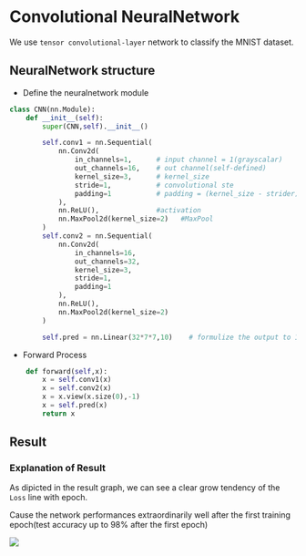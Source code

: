 # Convolutional NeuralNetwork
  We use `tensor convolutional-layer` network to classify the MNIST dataset.

##  NeuralNetwork structure
* Define the neuralnetwork module
```python
class CNN(nn.Module):
    def __init__(self):
        super(CNN,self).__init__()

        self.conv1 = nn.Sequential(
            nn.Conv2d(
                in_channels=1,      # input channel = 1(grayscalar)
                out_channels=16,    # out channel(self-defined)
                kernel_size=3,      # kernel_size
                stride=1,           # convolutional ste
                padding=1           # padding = (kernel_size - strider) / 2
            ),
            nn.ReLU(),              #activation
            nn.MaxPool2d(kernel_size=2)   #MaxPool
        )
        self.conv2 = nn.Sequential(
            nn.Conv2d(
                in_channels=16,
                out_channels=32,
                kernel_size=3,
                stride=1,
                padding=1
            ),
            nn.ReLU(),
            nn.MaxPool2d(kernel_size=2)
        )

        self.pred = nn.Linear(32*7*7,10)    # formulize the output to 10 classes
```

* Forward Process
```python
    def forward(self,x):
        x = self.conv1(x)
        x = self.conv2(x)
        x = x.view(x.size(0),-1)
        x = self.pred(x)
        return x
```

##  Result
### Explanation of Result
As dipicted in the result graph, we can see a clear grow tendency of the `Loss` line with epoch.<br>

Cause the network performances extraordinarily well after the first training epoch(test accuracy up to 98% after the first epoch)

![](https://github.com/hust512/Homomorphic_CP_Tensor_Dcomposition/raw/master/Tensor_NeuralNetwork/NeuralNetwork_DP/CNN/cnn_res.png)

